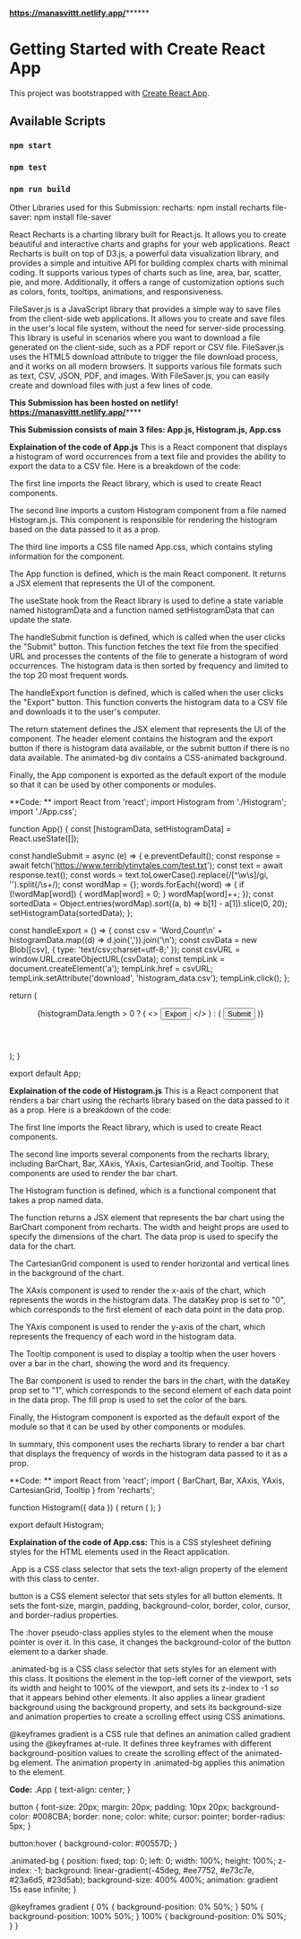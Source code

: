 **https://manasvittt.netlify.app/********

# Getting Started with Create React App
This project was bootstrapped with [Create React App](https://github.com/facebook/create-react-app).
## Available Scripts
### `npm start`
### `npm test`
### `npm run build`

Other Libraries used for this Submission:
recharts: npm install recharts
file-saver: npm install file-saver

React Recharts is a charting library built for React.js. It allows you to create beautiful and interactive charts and graphs for your web applications. React Recharts is built on top of D3.js, a powerful data visualization library, and provides a simple and intuitive API for building complex charts with minimal coding. It supports various types of charts such as line, area, bar, scatter, pie, and more. Additionally, it offers a range of customization options such as colors, fonts, tooltips, animations, and responsiveness.

FileSaver.js is a JavaScript library that provides a simple way to save files from the client-side web applications. It allows you to create and save files in the user's local file system, without the need for server-side processing. This library is useful in scenarios where you want to download a file generated on the client-side, such as a PDF report or CSV file. FileSaver.js uses the HTML5 download attribute to trigger the file download process, and it works on all modern browsers. It supports various file formats such as text, CSV, JSON, PDF, and images. With FileSaver.js, you can easily create and download files with just a few lines of code.

****This Submission has been hosted on netlify!**
**https://manasvittt.netlify.app/********

**This Submission consists of main 3 files:
App.js, Histogram.js, App.css**

**Explaination of the code of App.js**
This is a React component that displays a histogram of word occurrences from a text file and provides the ability to export the data to a CSV file. Here is a breakdown of the code:

The first line imports the React library, which is used to create React components.

The second line imports a custom Histogram component from a file named Histogram.js. This component is responsible for rendering the histogram based on the data passed to it as a prop.

The third line imports a CSS file named App.css, which contains styling information for the component.

The App function is defined, which is the main React component. It returns a JSX element that represents the UI of the component.

The useState hook from the React library is used to define a state variable named histogramData and a function named setHistogramData that can update the state.

The handleSubmit function is defined, which is called when the user clicks the "Submit" button. This function fetches the text file from the specified URL and processes the contents of the file to generate a histogram of word occurrences. The histogram data is then sorted by frequency and limited to the top 20 most frequent words.

The handleExport function is defined, which is called when the user clicks the "Export" button. This function converts the histogram data to a CSV file and downloads it to the user's computer.

The return statement defines the JSX element that represents the UI of the component. The header element contains the histogram and the export button if there is histogram data available, or the submit button if there is no data available. The animated-bg div contains a CSS-animated background.

Finally, the App component is exported as the default export of the module so that it can be used by other components or modules.


**Code: **
import React from 'react';
import Histogram from './Histogram';
import './App.css';

function App() {
  const [histogramData, setHistogramData] = React.useState([]);

  const handleSubmit = async (e) => {
    e.preventDefault();
    const response = await fetch('https://www.terriblytinytales.com/test.txt');
    const text = await response.text();
    const words = text.toLowerCase().replace(/[^\w\s]/gi, '').split(/\s+/);
    const wordMap = {};
    words.forEach((word) => {
      if (!wordMap[word]) {
        wordMap[word] = 0;
      }
      wordMap[word]++;
    });
    const sortedData = Object.entries(wordMap).sort((a, b) => b[1] - a[1]).slice(0, 20);
    setHistogramData(sortedData);
  };

  const handleExport = () => {
    const csv = 'Word,Count\n' + histogramData.map((d) => d.join(',')).join('\n');
    const csvData = new Blob([csv], { type: 'text/csv;charset=utf-8;' });
    const csvURL = window.URL.createObjectURL(csvData);
    const tempLink = document.createElement('a');
    tempLink.href = csvURL;
    tempLink.setAttribute('download', 'histogram_data.csv');
    tempLink.click();
  };

  return (
    <div className="App">
      <header className="App-header">
        {histogramData.length > 0 ? (
          <>
            <Histogram data={histogramData} />
            <button onClick={handleExport}>Export</button>
          </>
        ) : (
          <button onClick={handleSubmit}>Submit</button>
        )}
      </header>
      <div className="animated-bg"></div>
    </div>
  );
}

export default App;


**Explaination of the code of Histogram.js**
This is a React component that renders a bar chart using the recharts library based on the data passed to it as a prop. Here is a breakdown of the code:

The first line imports the React library, which is used to create React components.

The second line imports several components from the recharts library, including BarChart, Bar, XAxis, YAxis, CartesianGrid, and Tooltip. These components are used to render the bar chart.

The Histogram function is defined, which is a functional component that takes a prop named data.

The function returns a JSX element that represents the bar chart using the BarChart component from recharts. The width and height props are used to specify the dimensions of the chart. The data prop is used to specify the data for the chart.

The CartesianGrid component is used to render horizontal and vertical lines in the background of the chart.

The XAxis component is used to render the x-axis of the chart, which represents the words in the histogram data. The dataKey prop is set to "0", which corresponds to the first element of each data point in the data prop.

The YAxis component is used to render the y-axis of the chart, which represents the frequency of each word in the histogram data.

The Tooltip component is used to display a tooltip when the user hovers over a bar in the chart, showing the word and its frequency.

The Bar component is used to render the bars in the chart, with the dataKey prop set to "1", which corresponds to the second element of each data point in the data prop. The fill prop is used to set the color of the bars.

Finally, the Histogram component is exported as the default export of the module so that it can be used by other components or modules.

In summary, this component uses the recharts library to render a bar chart that displays the frequency of words in the histogram data passed to it as a prop.


**Code: **
import React from 'react';
import { BarChart, Bar, XAxis, YAxis, CartesianGrid, Tooltip } from 'recharts';

function Histogram({ data }) {
  return (
    <BarChart width={600} height={300} data={data}>
      <CartesianGrid strokeDasharray="3 3" />
      <XAxis dataKey="0" />
      <YAxis />
      <Tooltip />
      <Bar dataKey="1" fill="#8884d8" />
    </BarChart>
  );
}

export default Histogram;


**Explaination of the code of App.css:**
This is a CSS stylesheet defining styles for the HTML elements used in the React application.

.App is a CSS class selector that sets the text-align property of the element with this class to center.

button is a CSS element selector that sets styles for all button elements. It sets the font-size, margin, padding, background-color, border, color, cursor, and border-radius properties.

The :hover pseudo-class applies styles to the element when the mouse pointer is over it. In this case, it changes the background-color of the button element to a darker shade.

.animated-bg is a CSS class selector that sets styles for an element with this class. It positions the element in the top-left corner of the viewport, sets its width and height to 100% of the viewport, and sets its z-index to -1 so that it appears behind other elements. It also applies a linear gradient background using the background property, and sets its background-size and animation properties to create a scrolling effect using CSS animations.

@keyframes gradient is a CSS rule that defines an animation called gradient using the @keyframes at-rule. It defines three keyframes with different background-position values to create the scrolling effect of the animated-bg element. The animation property in .animated-bg applies this animation to the element.


**Code:**
.App {
  text-align: center;
}

button {
  font-size: 20px;
  margin: 20px;
  padding: 10px 20px;
  background-color: #008CBA;
  border: none;
  color: white;
  cursor: pointer;
  border-radius: 5px;
}

button:hover {
  background-color: #00557D;
}

.animated-bg {
  position: fixed;
  top: 0;
  left: 0;
  width: 100%;
  height: 100%;
  z-index: -1;
  background: linear-gradient(-45deg, #ee7752, #e73c7e, #23a6d5, #23d5ab);
  background-size: 400% 400%;
  animation: gradient 15s ease infinite;
}

@keyframes gradient {
  0% {
    background-position: 0% 50%;
  }
  50% {
    background-position: 100% 50%;
  }
  100% {
    background-position: 0% 50%;
  }
}

